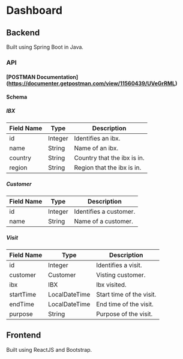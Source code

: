# Dashboard

## Backend

Built using Spring Boot in Java.

### API

#### [POSTMAN Documentation] (https://documenter.getpostman.com/view/11560439/UVeGrRML)

#### Schema

##### IBX

| Field Name | Type    | Description                 |
| ---------- | ------- | --------------------------- |
| id         | Integer | Identifies an ibx.          |
| name       | String  | Name of an ibx.             |
| country    | String  | Country that the ibx is in. |
| region     | String  | Region that the ibx is in.  |

##### Customer

| Field Name | Type    | Description            |
| ---------- | ------- | ---------------------- |
| id         | Integer | Identifies a customer. |
| name       | String  | Name of a customer.    |

##### Visit

| Field Name | Type          | Description              |
| ---------- | ------------- | ------------------------ |
| id         | Integer       | Identifies a visit.      |
| customer   | Customer      | Visting customer.        |
| ibx        | IBX           | Ibx visited.             |
| startTime  | LocalDateTime | Start time of the visit. |
| endTime    | LocalDateTime | End time of the visit.   |
| purpose    | String        | Purpose of the visit.    |

## Frontend

Built using ReactJS and Bootstrap.

